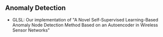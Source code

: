 ## Anomaly Detection
- GLSL: Our implementation of "A Novel Self-Supervised Learning-Based Anomaly Node Detection Method Based on an Autoencoder in Wireless Sensor Networks"
